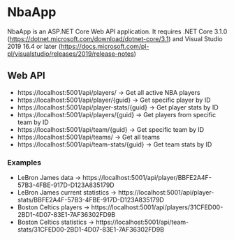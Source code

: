 # NbaApp

NbaApp is an ASP.NET Core Web API application.
It requires .NET Core 3.1.0 (https://dotnet.microsoft.com/download/dotnet-core/3.1) and Visual Studio 2019 16.4 or later (https://docs.microsoft.com/pl-pl/visualstudio/releases/2019/release-notes)

## Web API
 - https://localhost:5001/api/players/ -> Get all active NBA players
 - https://localhost:5001/api/player/{guid} -> Get specific player by ID
 - https://localhost:5001/api/player-stats/{guid} -> Get player stats by ID
 - https://localhost:5001/api/players/{guid} -> Get players from specific team by ID
 - https://localhost:5001/api/team/{guid} -> Get specific team by ID
 - https://localhost:5001/api/teams/ -> Get all teams
 - https://localhost:5001/api/team-stats/{guid} -> Get team stats by ID

### Examples
 - LeBron James data -> https://localhost:5001/api/player/BBFE2A4F-57B3-4FBE-917D-D123A835179D
 - LeBron James current statistics -> https://localhost:5001/api/player-stats/BBFE2A4F-57B3-4FBE-917D-D123A835179D
 - Boston Celtics players -> https://localhost:5001/api/players/31CFED00-2BD1-4D07-83E1-7AF36302FD9B
 - Boston Celtics statistics -> https://localhost:5001/api/team-stats/31CFED00-2BD1-4D07-83E1-7AF36302FD9B
